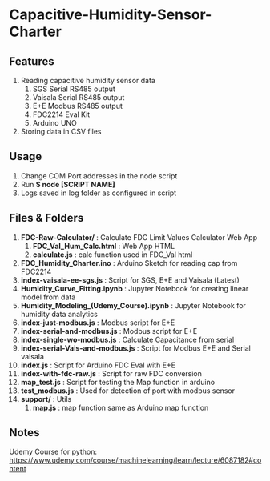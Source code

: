 # Capacitive-Humidity-Sensor-Charter

## Features

1. Reading capacitive humidity sensor data
    1. SGS Serial RS485 output
    1. Vaisala Serial RS485 output
    1. E+E Modbus RS485 output
    1. FDC2214 Eval Kit
    1. Arduino UNO
1. Storing data in CSV files

## Usage

1. Change COM Port addresses in the node script
1. Run **$ node [SCRIPT NAME]**		
1. Logs saved in log folder as configured in script

## Files & Folders

1. **FDC-Raw-Calculator/** : Calculate FDC Limit Values Calculator Web App
    1. **FDC_Val_Hum_Calc.html** : Web App HTML
    1. **calculate.js** : calc function used in FDC_Val html
1. **FDC_Humidity_Charter.ino** : Arduino Sketch for reading cap from FDC2214
1. **index-vaisala-ee-sgs.js** : Script for SGS, E+E and Vaisala (Latest)
1. **Humidity_Curve_Fitting.ipynb** : Jupyter Notebook for creating linear model from data
1. **Humidity_Modeling_(Udemy_Course).ipynb** : Jupyter Notebook for humidity data analytics
1. **index-just-modbus.js** : Modbus script for E+E
1. **index-serial-and-modbus.js** : Modbus script for E+E
1. **index-single-wo-modbus.js** : Calculate Capacitance from serial
1. **index-serial-Vais-and-modbus.js** : Script for Modbus E+E and Serial vaisala
1. **index.js** : Script for Arduino FDC Eval with E+E
1. **index-with-fdc-raw.js** : Script for raw FDC conversion
1. **map_test.js** : Script for testing the Map function in arduino 
1. **test_modbus.js** : Used for detection of port with modbus sensor 
1. **support/** : Utils 
    1. **map.js** : map function same as Arduino map function 

## Notes

Udemy Course for python: https://www.udemy.com/course/machinelearning/learn/lecture/6087182#content